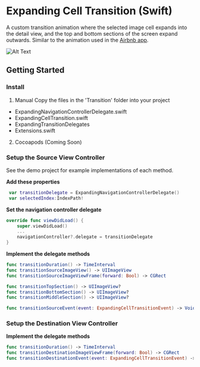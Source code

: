 # Expanding Cell Transition (Swift)

A custom transition animation where the selected image cell expands into the detail view, and the top and bottom sections of the screen expand outwards. Similar to the animation used in the [Airbnb app](https://itunes.apple.com/ca/app/airbnb/id401626263?mt=8).

![Alt Text](https://github.com/RobCanton/ExpandingCellTransition/blob/master/Misc/recording1.gif)

## Getting Started

### Install
1. Manual
Copy the files in the 'Transition' folder into your project
  * ExpandingNavigationControllerDelegate.swift
  * ExpandingCellTransition.swift
  * ExpandingTransitionDelegates
  * Extensions.swift
  
 2. Cocoapods (Coming Soon)

  
### Setup the Source View Controller
See the demo project for example implementations of each method.

**Add these properties**
```swift
 var transitionDelegate = ExpandingNavigationControllerDelegate()
 var selectedIndex:IndexPath!
```

**Set the navigation controller delegate**
```swift
override func viewDidLoad() {
	super.viewDidLoad()
	...
	navigationController?.delegate = transitionDelegate
}
```

**Implement the delegate methods**

```swift
func transitionDuration() -> TimeInterval
func transitionSourceImageView() -> UIImageView
func transitionSourceImageViewFrame(forward: Bool) -> CGRect

func transitionTopSection() -> UIImageView?
func transitionBottomSection() -> UIImageView?
func transitionMiddleSection() -> UIImageView?

func transitionSourceEvent(event: ExpandingCellTransitionEvent) -> Void
```

### Setup the Destination View Controller

**Implement the delegate methods**

```swift
func transitionDuration() -> TimeInterval
func transitionDestinationImageViewFrame(forward: Bool) -> CGRect
func transitionDestinationEvent(event: ExpandingCellTransitionEvent) -> Void
```
